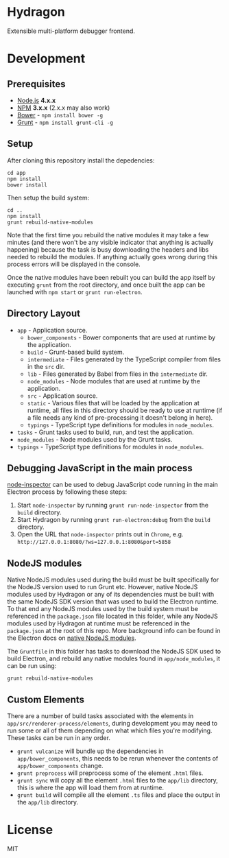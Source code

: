 # Hydragon

Extensible multi-platform debugger frontend.

# Development

## Prerequisites

- [Node.js](https://nodejs.org/) **4.x.x**
- [NPM](https://www.npmjs.com/) **3.x.x** (2.x.x may also work)
- [Bower](http://bower.io/) - `npm install bower -g`
- [Grunt](http://gruntjs.com) - `npm install grunt-cli -g`

## Setup

After cloning this repository install the depedencies:

```shell
cd app
npm install
bower install
```

Then setup the build system:

```shell
cd ..
npm install
grunt rebuild-native-modules
```

Note that the first time you rebuild the native modules it may take a few minutes (and there won't
be any visible indicator that anything is actually happening) because the task is busy downloading
the headers and libs needed to rebuild the modules. If anything actually goes wrong during this
process errors will be displayed in the console.

Once the native modules have been rebuilt you can build the app itself by executing `grunt` from
the root directory, and once built the app can be launched with `npm start` or `grunt run-electron`.

## Directory Layout

- `app` - Application source.
  - `bower_components` - Bower components that are used at runtime by the application.
  - `build` - Grunt-based build system.
  - `intermediate` - Files generated by the TypeScript compiler from files in the `src` dir.
  - `lib` - Files generated by Babel from files in the `intermediate` dir.
  - `node_modules` - Node modules that are used at runtime by the application.
  - `src` - Application source.
  - `static` - Various files that will be loaded by the application at runtime, all files in this
    directory should be ready to use at runtime (if a file needs any kind of pre-processing it
    doesn't belong in here).
  - `typings` - TypeScript type definitions for modules in `node_modules`.
- `tasks` - Grunt tasks used to build, run, and test the application.
- `node_modules` - Node modules used by the Grunt tasks.
- `typings` - TypeScript type definitions for modules in `node_modules`.

## Debugging JavaScript in the main process

[node-inspector](https://github.com/node-inspector/node-inspector) can be used to debug JavaScript
code running in the main Electron process by following these steps:

1. Start `node-inspector` by running `grunt run-node-inspector` from the `build` directory.
2. Start Hydragon by running `grunt run-electron:debug` from the `build` directory.
3. Open the URL that `node-inspector` prints out in `Chrome`,
   e.g. `http://127.0.0.1:8080/?ws=127.0.0.1:8080&port=5858`

## NodeJS modules

Native NodeJS modules used during the build must be built specifically for the NodeJS version used
to run Grunt etc. However, native NodeJS modules used by Hydragon or any of its dependencies must
be built with the same NodeJS SDK version that was used to build the Electron runtime.
To that end any NodeJS modules used by the build system must be referenced in the `package.json`
file located in this folder, while any NodeJS modules used by Hydragon at runtime must be
referenced in the `package.json` at the root of this repo. More background info can be found in
the Electron docs on [native NodeJS modules](https://github.com/atom/electron/blob/v0.35.4/docs/tutorial/using-native-node-modules.md).

The `Gruntfile` in this folder has tasks to download the NodeJS SDK used to build Electron, and
rebuild any native modules found in `app/node_modules`, it can be run using:

```shell
grunt rebuild-native-modules
```

## Custom Elements

There are a number of build tasks associated with the elements in `app/src/renderer-process/elements`,
during development you may need to run some or all of them depending on what which files you're
modifying. These tasks can be run in any order.

- `grunt vulcanize` will bundle up the dependencies in `app/bower_components`, this needs to be rerun
  whenever the contents of `app/bower_components` change.
- `grunt preprocess` will preprocess some of the element `.html` files.
- `grunt sync` will copy all the element `.html` files to the `app/lib` directory, this is where the
  app will load them from at runtime.
- `grunt build` will compile all the element `.ts` files and place the output in the `app/lib` directory.


# License

MIT
